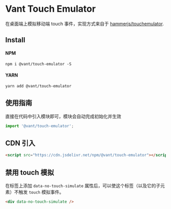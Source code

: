 # Vant Touch Emulator

在桌面端上模拟移动端 touch 事件，实现方式来自于 [hammerjs/touchemulator](https://github.com/hammerjs/touchemulator).

## Install

#### NPM

```shell
npm i @vant/touch-emulator -S
```

#### YARN

```shell
yarn add @vant/touch-emulator
```

## 使用指南

直接在代码中引入模块即可，模块会自动完成初始化并生效

```js
import '@vant/touch-emulator';
```

## CDN 引入

```html
<script src="https://cdn.jsdelivr.net/npm/@vant/touch-emulator"></script>
```

## 禁用 touch 模拟

在标签上添加 `data-no-touch-simulate` 属性后，可以使这个标签（以及它的子元素）不触发 `touch` 模拟事件。

```html
<div data-no-touch-simulate />
```
